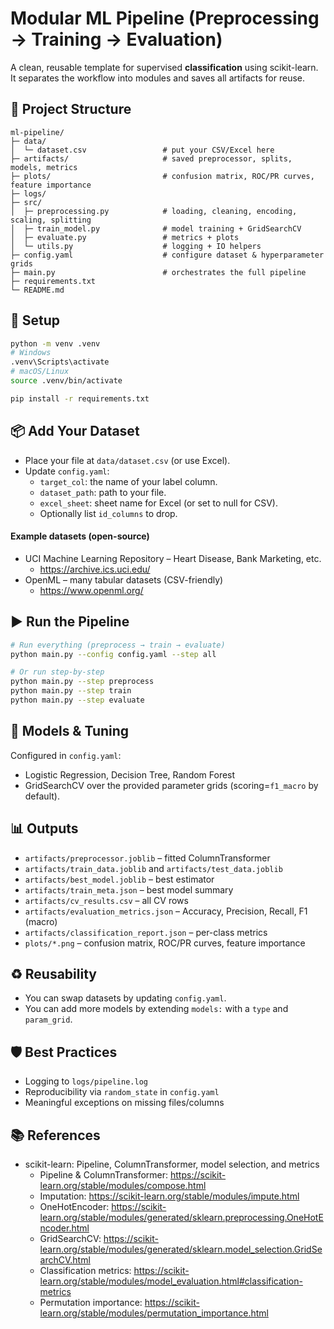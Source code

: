 # Modular ML Pipeline (Preprocessing → Training → Evaluation)

A clean, reusable template for supervised **classification** using scikit-learn. It separates the workflow into modules and saves all artifacts for reuse.

## 📁 Project Structure
```text
ml-pipeline/
├─ data/
│  └─ dataset.csv                 # put your CSV/Excel here
├─ artifacts/                     # saved preprocessor, splits, models, metrics
├─ plots/                         # confusion matrix, ROC/PR curves, feature importance
├─ logs/
├─ src/
│  ├─ preprocessing.py            # loading, cleaning, encoding, scaling, splitting
│  ├─ train_model.py              # model training + GridSearchCV
│  ├─ evaluate.py                 # metrics + plots
│  └─ utils.py                    # logging + IO helpers
├─ config.yaml                    # configure dataset & hyperparameter grids
├─ main.py                        # orchestrates the full pipeline
├─ requirements.txt
└─ README.md
```

## 🔧 Setup
```bash
python -m venv .venv
# Windows
.venv\Scripts\activate
# macOS/Linux
source .venv/bin/activate

pip install -r requirements.txt
```

## 📦 Add Your Dataset
- Place your file at `data/dataset.csv` (or use Excel).
- Update `config.yaml`:
  - `target_col`: the name of your label column.
  - `dataset_path`: path to your file.
  - `excel_sheet`: sheet name for Excel (or set to null for CSV).
  - Optionally list `id_columns` to drop.

#### Example datasets (open-source)
- UCI Machine Learning Repository – Heart Disease, Bank Marketing, etc.
  - https://archive.ics.uci.edu/
- OpenML – many tabular datasets (CSV-friendly)
  - https://www.openml.org/

## ▶️ Run the Pipeline
```bash
# Run everything (preprocess → train → evaluate)
python main.py --config config.yaml --step all

# Or run step-by-step
python main.py --step preprocess
python main.py --step train
python main.py --step evaluate
```

## 🧪 Models & Tuning
Configured in `config.yaml`:
- Logistic Regression, Decision Tree, Random Forest
- GridSearchCV over the provided parameter grids (scoring=`f1_macro` by default).

## 📊 Outputs
- `artifacts/preprocessor.joblib` – fitted ColumnTransformer
- `artifacts/train_data.joblib` and `artifacts/test_data.joblib`
- `artifacts/best_model.joblib` – best estimator
- `artifacts/train_meta.json` – best model summary
- `artifacts/cv_results.csv` – all CV rows
- `artifacts/evaluation_metrics.json` – Accuracy, Precision, Recall, F1 (macro)
- `artifacts/classification_report.json` – per-class metrics
- `plots/*.png` – confusion matrix, ROC/PR curves, feature importance

## ♻️ Reusability
- You can swap datasets by updating `config.yaml`.
- You can add more models by extending `models:` with a `type` and `param_grid`.

## 🛡 Best Practices
- Logging to `logs/pipeline.log`
- Reproducibility via `random_state` in `config.yaml`
- Meaningful exceptions on missing files/columns

## 📚 References
- scikit-learn: Pipeline, ColumnTransformer, model selection, and metrics
  - Pipeline & ColumnTransformer: https://scikit-learn.org/stable/modules/compose.html
  - Imputation: https://scikit-learn.org/stable/modules/impute.html
  - OneHotEncoder: https://scikit-learn.org/stable/modules/generated/sklearn.preprocessing.OneHotEncoder.html
  - GridSearchCV: https://scikit-learn.org/stable/modules/generated/sklearn.model_selection.GridSearchCV.html
  - Classification metrics: https://scikit-learn.org/stable/modules/model_evaluation.html#classification-metrics
  - Permutation importance: https://scikit-learn.org/stable/modules/permutation_importance.html
